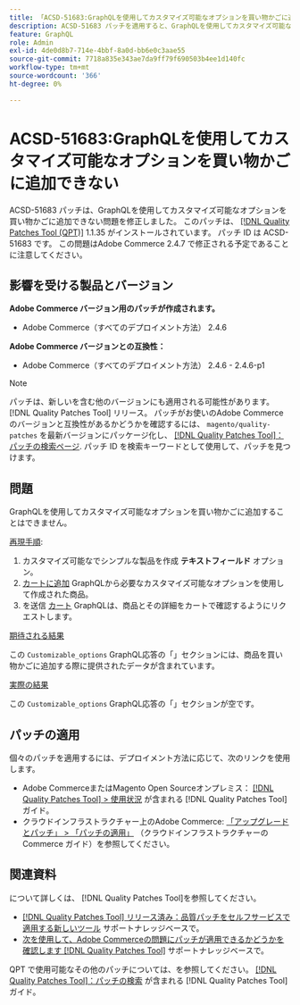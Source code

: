 ```yaml
---
title: 「ACSD-51683:GraphQLを使用してカスタマイズ可能なオプションを買い物かごに追加できない」
description: ACSD-51683 パッチを適用すると、GraphQLを使用してカスタマイズ可能なオプションを買い物かごに追加できないAdobe Commerceの問題を修正できます。
feature: GraphQL
role: Admin
exl-id: 4de0d8b7-714e-4bbf-8a0d-bb6e0c3aae55
source-git-commit: 7718a835e343ae7da9ff79f690503b4ee1d140fc
workflow-type: tm+mt
source-wordcount: '366'
ht-degree: 0%

---
```


# ACSD-51683:GraphQLを使用してカスタマイズ可能なオプションを買い物かごに追加できない

ACSD-51683 パッチは、GraphQLを使用してカスタマイズ可能なオプションを買い物かごに追加できない問題を修正しました。 このパッチは、 [[!DNL Quality Patches Tool (QPT)]](/help/announcements/adobe-commerce-announcements/magento-quality-patches-released-new-tool-to-self-serve-quality-patches.md) 1.1.35 がインストールされています。 パッチ ID は ACSD-51683 です。 この問題はAdobe Commerce 2.4.7 で修正される予定であることに注意してください。

## 影響を受ける製品とバージョン

**Adobe Commerce バージョン用のパッチが作成されます。**

* Adobe Commerce（すべてのデプロイメント方法） 2.4.6

**Adobe Commerce バージョンとの互換性：**

* Adobe Commerce（すべてのデプロイメント方法） 2.4.6 - 2.4.6-p1

>[!NOTE]
>
>パッチは、新しいを含む他のバージョンにも適用される可能性があります。 [!DNL Quality Patches Tool] リリース。 パッチがお使いのAdobe Commerceのバージョンと互換性があるかどうかを確認するには、 `magento/quality-patches` を最新バージョンにパッケージ化し、 [[!DNL Quality Patches Tool]：パッチの検索ページ](https://experienceleague.adobe.com/tools/commerce-quality-patches/index.html). パッチ ID を検索キーワードとして使用して、パッチを見つけます。

## 問題

GraphQLを使用してカスタマイズ可能なオプションを買い物かごに追加することはできません。

<u>再現手順</u>:

1. カスタマイズ可能なでシンプルな製品を作成 **テキストフィールド** オプション。
1. [カートに追加](https://developer.adobe.com/commerce/webapi/graphql/tutorials/checkout/add-product-to-cart/) GraphQLから必要なカスタマイズ可能なオプションを使用して作成された商品。
1. を送信 [カート](https://developer.adobe.com/commerce/webapi/graphql/schema/cart/queries/cart/) GraphQLは、商品とその詳細をカートで確認するようにリクエストします。

<u>期待される結果</u>

この `Customizable_options` GraphQL応答の「」セクションには、商品を買い物かごに追加する際に提供されたデータが含まれています。

<u>実際の結果</u>

この `Customizable_options` GraphQL応答の「」セクションが空です。

## パッチの適用

個々のパッチを適用するには、デプロイメント方法に応じて、次のリンクを使用します。

* Adobe CommerceまたはMagento Open Sourceオンプレミス： [[!DNL Quality Patches Tool] > 使用状況](https://experienceleague.adobe.com/docs/commerce-operations/tools/quality-patches-tool/usage.html) が含まれる [!DNL Quality Patches Tool] ガイド。
* クラウドインフラストラクチャー上のAdobe Commerce: [「アップグレードとパッチ」 > 「パッチの適用」](https://experienceleague.adobe.com/docs/commerce-cloud-service/user-guide/develop/upgrade/apply-patches.html) （クラウドインフラストラクチャーのCommerce ガイド）を参照してください。

## 関連資料

について詳しくは、 [!DNL Quality Patches Tool]を参照してください。

* [[!DNL Quality Patches Tool] リリース済み：品質パッチをセルフサービスで適用する新しいツール](/help/announcements/adobe-commerce-announcements/magento-quality-patches-released-new-tool-to-self-serve-quality-patches.md) サポートナレッジベースで。
* [次を使用して、Adobe Commerceの問題にパッチが適用できるかどうかを確認します [!DNL Quality Patches Tool]](/help/support-tools/patches-available-in-qpt-tool/check-patch-for-magento-issue-with-magento-quality-patches.md) サポートナレッジベースで。

QPT で使用可能なその他のパッチについては、を参照してください。 [[!DNL Quality Patches Tool]：パッチの検索](https://experienceleague.adobe.com/tools/commerce-quality-patches/index.html) が含まれる [!DNL Quality Patches Tool] ガイド。
